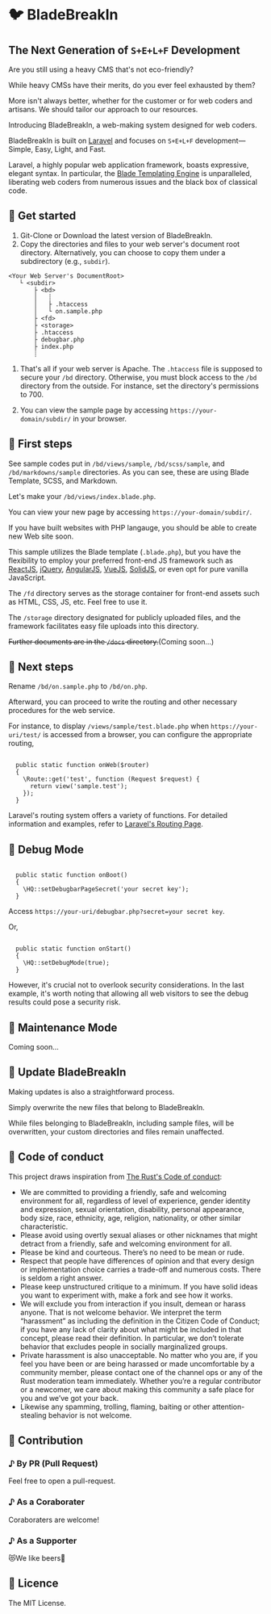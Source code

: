 # 🐦 BladeBreakIn

## The Next Generation of `S+E+L+F` Development

Are you still using a heavy CMS that's not eco-friendly?

While heavy CMSs have their merits, do you ever feel exhausted by them?

More isn't always better, whether for the customer or for web coders and artisans. We should tailor our approach to our resources.

Introducing BladeBreakIn, a web-making system designed for web coders.

BladeBreakIn is built on [Laravel](https://laravel.com/) and focuses on `S+E+L+F` development—Simple, Easy, Light, and Fast.
 
Laravel, a highly popular web application framework, boasts expressive, elegant syntax. In particular, the [Blade Templating Engine](https://laravel.com/docs/master/blade) is unparalleled, liberating web coders from numerous issues and the black box of classical code.

## 🎼 Get started

1. Git-Clone or Download the latest version of BladeBreakIn.
1. Copy the directories and files to your web server's document root directory. Alternatively, you can choose to copy them under a subdirectory (e.g., `subdir`).

```
<Your Web Server's DocumentRoot>
   └ <subdir>
       ├ <bd>
       │   ┊
       │   ├ .htaccess
       │   └ on.sample.php 
       ├ <fd>
       ├ <storage>
       ├ .htaccess
       ├ debugbar.php
       ├ index.php
       ┊
```

1. That's all if your web server is Apache. The `.htaccess` file is supposed to secure your `/bd` directory. Otherwise, you must block access to the `/bd` directory from the outside. For instance, set the directory's permissions to 700.

1. You can view the sample page by accessing `https://your-domain/subdir/` in your browser.

## 👶 First steps

See sample codes put in `/bd/views/sample`, `/bd/scss/sample`, and `/bd/markdowns/sample` directories.
As you can see, these are using Blade Template, SCSS, and Markdown.

Let's make your `/bd/views/index.blade.php`.

You can view your new page by accessing `https://your-domain/subdir/`.

If you have built websites with PHP langauge, you should be able to create new Web site soon.

This sample utilizes the Blade template (`.blade.php`), but you have the flexibility to employ your preferred front-end JS framework such as [ReactJS](https://reactjs.org/), [jQuery](https://jquery.com/), [AngularJS](https://angularjs.org/), [VueJS](https://vuejs.org/), [SolidJS](https://www.solidjs.com/), or even opt for pure vanilla JavaScript.

The `/fd` directory serves as the storage container for front-end assets such as HTML, CSS, JS, etc. Feel free to use it.

The `/storage` directory designated for publicly uploaded files, and the framework facilitates easy file uploads into this directory.

~~Further documents are in the `/docs` directory.~~(Coming soon...)

## 🚀 Next steps

Rename `/bd/on.sample.php` to `/bd/on.php`.

Afterward, you can proceed to write the routing and other necessary procedures for the web service.

For instance, to display `/views/sample/test.blade.php` when `https://your-uri/test/` is accessed from a browser, you can configure the appropriate routing,

``` php: on.php

  public static function onWeb($router)
  {
    \Route::get('test', function (Request $request) {
      return view('sample.test');
    });
  }

```

Laravel's routing system offers a variety of functions. For detailed information and examples, refer to [Laravel's Routing Page](https://laravel.com/docs/master/routing).

## 🚀 Debug Mode

``` php: on.php

  public static function onBoot()
  {
    \HQ::setDebugbarPageSecret('your secret key');
  } 

```

Access `https://your-uri/debugbar.php?secret=your secret key`.

Or, 

``` php: on.php

  public static function onStart()
  {
    \HQ::setDebugMode(true);
  } 

```

However, it's crucial not to overlook security considerations. In the last example, it's worth noting that allowing all web visitors to see the debug results could pose a security risk.

## 🚀 Maintenance Mode

Coming soon...

## 🚀 Update BladeBreakIn

Making updates is also a straightforward process.

Simply overwrite the new files that belong to BladeBreakIn.

While files belonging to BladeBreakIn, including sample files, will be overwritten, your custom directories and files remain unaffected.

## 🎵 Code of conduct

This project draws inspiration from [The Rust's Code of conduct](https://www.rust-lang.org/policies/code-of-conduct):
* We are committed to providing a friendly, safe and welcoming environment for all, regardless of level of experience, gender identity and expression, sexual orientation, disability, personal appearance, body size, race, ethnicity, age, religion, nationality, or other similar characteristic.
* Please avoid using overtly sexual aliases or other nicknames that might detract from a friendly, safe and welcoming environment for all.
* Please be kind and courteous. There’s no need to be mean or rude.
* Respect that people have differences of opinion and that every design or implementation choice carries a trade-off and numerous costs. There is seldom a right answer.
* Please keep unstructured critique to a minimum. If you have solid ideas you want to experiment with, make a fork and see how it works.
* We will exclude you from interaction if you insult, demean or harass anyone. That is not welcome behavior. We interpret the term “harassment” as including the definition in the Citizen Code of Conduct; if you have any lack of clarity about what might be included in that concept, please read their definition. In particular, we don’t tolerate behavior that excludes people in socially marginalized groups.
* Private harassment is also unacceptable. No matter who you are, if you feel you have been or are being harassed or made uncomfortable by a community member, please contact one of the channel ops or any of the Rust moderation team immediately. Whether you’re a regular contributor or a newcomer, we care about making this community a safe place for you and we’ve got your back.
* Likewise any spamming, trolling, flaming, baiting or other attention-stealing behavior is not welcome.

## 👏 Contribution

### ♪ By PR (Pull Request)

Feel free to open a pull-request.

### ♪ As a Coraborater

Coraboraters are welcome!

### ♪ As a Supporter

😻We like beers🍺

## 📝 Licence

The MIT License.
